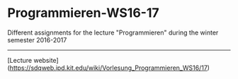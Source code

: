 # Programmieren-WS16-17

Different assignments for the lecture "Programmieren" during the winter semester 2016-2017

--------------------------------

[Lecture website] (https://sdqweb.ipd.kit.edu/wiki/Vorlesung_Programmieren_WS16/17)